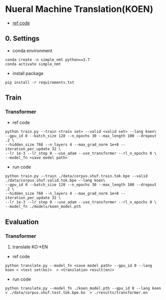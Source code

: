 # Nueral Machine Translation(KOEN)
- [ref code](https://github.com/kh-kim/simple-nmt)

## 0. Settings
- conda environment
```
conda create -n simple_nmt python==3.7
conda activate simple_nmt
```

- install package
```
pip install -r requirements.txt
```

## Train
### Transformer
- ref code
```
python train.py --train <train set> --valid <valid set> --lang koen\
--gpu_id 0 --batch_size 128 --n_epochs 30 --max_length 100 --dropout .2 \
--hidden_size 768 --n_layers 4 --max_grad_norm 1e+8 --iteration_per_update 32 \
--lr 1e-3 --lr_step 0 --use_adam --use_transformer --rl_n_epochs 0 \
--model_fn <save model path>
```
- run code

```
python train.py --train ./data/corpus.shuf.train.tok.bpe --valid ./data/corpus.shuf.valid.tok.bpe --lang koen\
--gpu_id 0 --batch_size 128 --n_epochs 30 --max_length 100 --dropout .2 \
--hidden_size 768 --n_layers 4 --max_grad_norm 1e+8 --iteration_per_update 32 \
--lr 1e-3 --lr_step 0 --use_adam --use_transformer --rl_n_epochs 0 \
--model_fn ./models/koen_model.pth
```
## Evaluation
### Transformer
1. translate KO->EN
- ref code
```
python translate.py --model_fn <save model path> --gpu_id 0 --lang koen < <test set(ko)>  > <translation result(en)>
```
- run code
```
python translate.py --model_fn ./koen_model.pth --gpu_id 0 --lang koen < ./data/corpus.shuf.test.tok.bpe.ko  > ./results/transformer.en
```

